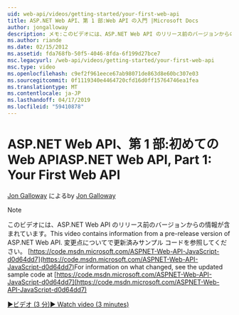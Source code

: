 ```yaml
---
uid: web-api/videos/getting-started/your-first-web-api
title: ASP.NET Web API、第 1 部:Web API の入門 |Microsoft Docs
author: jongalloway
description: メモ:このビデオには、ASP.NET Web API のリリース前のバージョンからの情報が含まれています。
ms.author: riande
ms.date: 02/15/2012
ms.assetid: fda768fb-50f5-4046-8fda-6f199d27bce7
msc.legacyurl: /web-api/videos/getting-started/your-first-web-api
msc.type: video
ms.openlocfilehash: c9ef2f961eece67ab98071de863d8e60bc307e03
ms.sourcegitcommit: 0f1119340e4464720cfd16d0ff15764746ea1fea
ms.translationtype: MT
ms.contentlocale: ja-JP
ms.lasthandoff: 04/17/2019
ms.locfileid: "59410878"
---
```

# <a name="aspnet-web-api-part-1-your-first-web-api"></a><span data-ttu-id="81673-103">ASP.NET Web API、第 1 部:初めての Web API</span><span class="sxs-lookup"><span data-stu-id="81673-103">ASP.NET Web API, Part 1: Your First Web API</span></span>

<span data-ttu-id="81673-104">[Jon Galloway](https://github.com/jongalloway) による</span><span class="sxs-lookup"><span data-stu-id="81673-104">by [Jon Galloway](https://github.com/jongalloway)</span></span>

> [!NOTE]
> <span data-ttu-id="81673-105">このビデオには、ASP.NET Web API のリリース前のバージョンからの情報が含まれています。</span><span class="sxs-lookup"><span data-stu-id="81673-105">This video contains information from a pre-release version of ASP.NET Web API.</span></span> <span data-ttu-id="81673-106">変更点についてで更新済みサンプル コードを参照してください。 [https://code.msdn.microsoft.com/ASPNET-Web-API-JavaScript-d0d64dd7](https://code.msdn.microsoft.com/ASPNET-Web-API-JavaScript-d0d64dd7)</span><span class="sxs-lookup"><span data-stu-id="81673-106">For information on what changed, see the updated sample code at [https://code.msdn.microsoft.com/ASPNET-Web-API-JavaScript-d0d64dd7](https://code.msdn.microsoft.com/ASPNET-Web-API-JavaScript-d0d64dd7)</span></span>

[<span data-ttu-id="81673-107">&#9654;ビデオ (3 分)</span><span class="sxs-lookup"><span data-stu-id="81673-107">&#9654; Watch video (3 minutes)</span></span>](https://channel9.msdn.com/Blogs/ASP-NET-Site-Videos/your-first-web-api)
